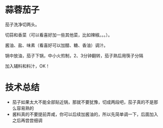 # 蒜蓉茄子

茄子洗净切两头。

切蒜和香菜（可以看喜好加一些其他菜，比如辣椒。。。）。

酱油、盐、味素（看喜好可以加醋、糖、香油）调汁。

锅中放油，茄子下锅，中小火煎制，2、3分钟翻转，茄子熟后用筷子分隔

加入辅料和料汁，OK！


# 技术总结

- 茄子如果太大不能全部贴近锅，那就不要犹豫，切成两段吧，茄子真的不是那么容易熟的
- 酱料真的不要提前弄咸，你可以后续加酱油的，所以先简单调一下，后面加入之后再尝尝细调